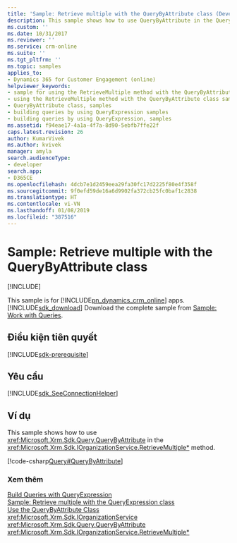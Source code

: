 ```yaml
---
title: 'Sample: Retrieve multiple with the QueryByAttribute class (Developer Guide for Dynamics 365 for Customer Engagement)| MicrosoftDocs'
description: This sample shows how to use QueryByAttribute in the QueryBase) method
ms.custom: ''
ms.date: 10/31/2017
ms.reviewer: ''
ms.service: crm-online
ms.suite: ''
ms.tgt_pltfrm: ''
ms.topic: samples
applies_to:
- Dynamics 365 for Customer Engagement (online)
helpviewer_keywords:
- sample for using the RetrieveMultiple method with the QueryByAttribute class
- using the RetrieveMultiple method with the QueryByAttribute class sample
- QueryByAttribute class, samples
- building queries by using QueryExpression samples
- building queries by using QueryExpression, samples
ms.assetid: f94eae17-4a1a-4f7a-8d90-5ebfb7ffe22f
caps.latest.revision: 26
author: KumarVivek
ms.author: kvivek
manager: amyla
search.audienceType:
- developer
search.app:
- D365CE
ms.openlocfilehash: 4dcb7e1d2459eea29fa30fc17d2225f80e4f358f
ms.sourcegitcommit: 9f0efd59de16a6d9902fa372cb25fc0baf1c2838
ms.translationtype: HT
ms.contentlocale: vi-VN
ms.lasthandoff: 01/08/2019
ms.locfileid: "387516"
---
```

# <a name="sample-retrieve-multiple-with-the-querybyattribute-class"></a>Sample: Retrieve multiple with the QueryByAttribute class

[!INCLUDE[](../../includes/cc_applies_to_update_9_0_0.md)]

This sample is for [!INCLUDE[pn_dynamics_crm_online](../../includes/pn-dynamics-crm-online.md)] apps. [!INCLUDE[sdk_download](../../includes/sdk-download.md)] Download the complete sample from [Sample: Work with Queries](https://code.msdn.microsoft.com/Sample-Work-with-Queries-8265a78e).  

## <a name="prerequisites"></a>Điều kiện tiên quyết
[!INCLUDE[sdk-prerequisite](../../includes/sdk-prerequisite.md)]
  
## <a name="requirements"></a>Yêu cầu  
[!INCLUDE[sdk_SeeConnectionHelper](../../includes/sdk-seeconnectionhelper.md)]
  
## <a name="example"></a>Ví dụ  
 This sample shows how to use <xref:Microsoft.Xrm.Sdk.Query.QueryByAttribute> in the <xref:Microsoft.Xrm.Sdk.IOrganizationService.RetrieveMultiple*> method.  
  
 [!code-csharp[Query#QueryByAttribute](../../snippets/csharp/CRMV8/query/cs/querybyattribute.cs#querybyattribute)]  
  
### <a name="see-also"></a>Xem thêm  
 [Build Queries with QueryExpression](build-queries-with-queryexpression.md)   
 [Sample: Retrieve multiple with the QueryExpression class](sample-retrieve-multiple-queryexpression-class.md)   
 [Use the QueryByAttribute Class](use-querybyattribute-class.md)   
<xref:Microsoft.Xrm.Sdk.IOrganizationService>   
 <xref:Microsoft.Xrm.Sdk.Query.QueryByAttribute>   
 <xref:Microsoft.Xrm.Sdk.IOrganizationService.RetrieveMultiple*>
